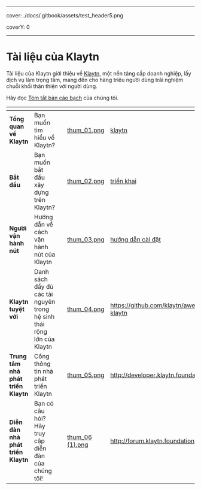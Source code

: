 - - -
cover: ./docs/.gitbook/assets/test_header5.png

coverY: 0
- - -

# Tài liệu của Klaytn

Tài liệu của Klaytn giới thiệu về [Klaytn](http://klaytn.foundation), một nền tảng cấp doanh nghiệp, lấy dịch vụ làm trọng tâm, mang đến cho hàng triệu người dùng trải nghiệm chuỗi khối thân thiện với người dùng.

Hãy đọc [Tóm tắt bản cáo bạch](https://klaytn.foundation/wp-content/uploads/Lightpaper.pdf) của chúng tôi.

<table data-view="cards"><thead><tr><th></th><th></th><th></th><th data-hidden data-card-cover data-type="files"></th><th data-hidden data-card-target data-type="content-ref"></th></tr></thead><tbody><tr><td><strong>Tổng quan về Klaytn</strong></td><td>Bạn muốn tìm hiểu về Klaytn?</td><td></td><td><a href="./docs/.gitbook/assets/thum_01.png">thum_01.png</a></td><td><a href="klaytn/">klaytn</a></td></tr><tr><td><strong>Bắt đầu</strong></td><td>Bạn muốn bắt đầu xây dựng trên Klaytn?</td><td></td><td><a href="./docs/.gitbook/assets/thum_02.png">thum_02.png</a></td><td><a href="installation-guide/deployment/">triển khai</a></td></tr><tr><td><strong>Người vận hành nút</strong></td><td>Hướng dẫn về cách vận hành nút của Klaytn</td><td></td><td><a href="./docs/.gitbook/assets/thum_03.png">thum_03.png</a></td><td><a href="installation-guide/">hướng dẫn cài đặt</a></td></tr><tr><td><strong>Klaytn tuyệt vời</strong></td><td>Danh sách đầy đủ các tài nguyên trong hệ sinh thái rộng lớn của Klaytn</td><td></td><td><a href="./docs/.gitbook/assets/thum_04.png">thum_04.png</a></td><td><a href="https://github.com/klaytn/awesome-klaytn">https://github.com/klaytn/awesome-klaytn</a></td></tr><tr><td><strong>Trung tâm nhà phát triển Klaytn</strong></td><td>Cổng thông tin nhà phát triển Klaytn</td><td></td><td><a href="./docs/.gitbook/assets/thum_05.png">thum_05.png</a></td><td><a href="http://developer.klaytn.foundation">http://developer.klaytn.foundation</a></td></tr><tr><td><strong>Diễn đàn nhà phát triển Klaytn</strong></td><td>Bạn có câu hỏi? Hãy truy cập diễn đàn của chúng tôi!</td><td></td><td><a href="./docs/.gitbook/assets/thum_06 (1).png">thum_06 (1).png</a></td><td><a href="http://forum.klaytn.foundation">http://forum.klaytn.foundation</a></td></tr></tbody></table>
